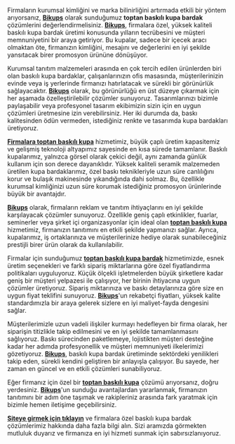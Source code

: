 Firmaların kurumsal kimliğini ve marka bilinirliğini artırmada etkili bir yöntem arıyorsanız, **[Bikups](https://bikups.com.tr)** olarak sunduğumuz **toptan baskılı kupa bardak** çözümlerini değerlendirmelisiniz. **[Bikups](https://bikups.com.tr)**, firmalara özel, yüksek kaliteli baskılı kupa bardak üretimi konusunda yılların tecrübesini ve müşteri memnuniyetini bir araya getiriyor. Bu kupalar, sadece bir içecek aracı olmaktan öte, firmanızın kimliğini, mesajını ve değerlerini en iyi şekilde yansıtacak birer promosyon ürününe dönüşüyor.

Kurumsal tanıtım malzemeleri arasında en çok tercih edilen ürünlerden biri olan baskılı kupa bardaklar, çalışanlarınızın ofis masasında, müşterilerinizin evinde veya iş yerlerinde firmanızı hatırlatacak ve sürekli bir görünürlük sağlayacaktır. **[Bikups](https://bikups.com.tr)** olarak, bu görünürlüğü en üst düzeye çıkarmak için her aşamada özelleştirilebilir çözümler sunuyoruz. Tasarımlarınızı bizimle paylaşabilir veya profesyonel tasarım ekibimizin sizin için en uygun çözümleri üretmesine izin verebilirsiniz. Her iki durumda da, baskı kalitesinden ödün vermeden, istediğiniz renkte ve tasarımda kupa bardakları üretiyoruz.

**[Firmalara toptan baskılı kupa](https://bikups.com.tr)** hizmetimiz, büyük çaplı üretim kapasitemiz ve gelişmiş teknoloji altyapımız sayesinde en kısa sürede tamamlanır. Baskılı kupalarımız, yalnızca görsel olarak çekici değil, aynı zamanda günlük kullanım için son derece dayanıklıdır. Yüksek kaliteli seramik malzemeden üretilen kupa bardaklarımız, özel baskı teknikleriyle uzun süre canlılığını korur ve bulaşık makinesinde yıkandığında dahi solmaz. Bu, özellikle kurumsal kimliğinizi uzun süre korumak istediğiniz promosyon ürünlerinde büyük bir avantajdır.

**[Bikups](https://bikups.com.tr)** olarak, firmaların reklam ve tanıtım ihtiyaçlarını en iyi şekilde karşılayacak çözümler sunuyoruz. Özellikle geniş çaplı etkinlikler, fuarlar, seminerler veya şirket içi organizasyonlar için ideal olan **[toptan baskılı kupa](https://bikups.com.tr)** hizmetimiz, firmanızın tanıtımını en etkili şekilde yapmanızı sağlar. Ayrıca, kupalarımız, iş ortaklarınıza ve müşterilerinize hediye olarak sunabileceğiniz prestijli birer ürün olarak da kullanılabilir.

Firmalar için sunduğumuz **[toptan baskılı kupa bardak](https://bikups.com.tr)** hizmetimizde, esnek üretim seçenekleri ve farklı sipariş miktarlarına göre özel fiyatlandırma politikaları uyguluyoruz. Küçük ölçekli işletmelerden büyük şirketlere kadar geniş bir müşteri yelpazesi ile çalışıyor, her birinin ihtiyacına uygun çözümler üretiyoruz. Sipariş miktarınıza ve baskı detaylarınıza göre size en uygun fiyat teklifini sunuyoruz. **[Bikups](https://bikups.com.tr)**'un rekabetçi fiyatları, yüksek kalite standardımızla bir araya gelerek sizlere en iyi maliyet-fayda dengesini sağlar.

Müşterilerimizle uzun vadeli ilişkiler kurmayı hedefleyen bir firma olarak, her siparişin titizlikle takip edilmesini ve en iyi şekilde tamamlanmasını sağlıyoruz. Baskı sürecinden paketlemeye, lojistikten müşteri desteğine kadar her adımda profesyonellik ve müşteri memnuniyeti ilkelerimizi gözetiyoruz. **[Bikups](https://bikups.com.tr)**, baskılı kupa bardak üretiminde sektördeki yenilikleri takip eden, sürekli kendini geliştiren bir anlayışla çalışıyor. Bu sayede, her zaman en güncel ve en etkili çözümleri sunabiliyoruz.

Eğer firmanız için özel bir **[toptan baskılı kupa](https://bikups.com.tr)** çözümü arıyorsanız, doğru yerdesiniz. **[Bikups](https://bikups.com.tr)**'un sunduğu avantajlardan yararlanmak, firmanızın tanıtımını bir adım öne taşımak ve rakipleriniz arasında fark yaratmak için bizimle hemen iletişime geçebilirsiniz. 

**[Siteye girmek için tıklayın](https://bikups.com.tr)** ve firmalara özel baskılı kupa bardak çözümlerimiz hakkında daha fazla bilgi alın. Sizi aramızda görmekten mutluluk duyarız ve firmanıza en iyi hizmeti sunmak için sabırsızlanıyoruz.

